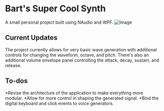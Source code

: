 # Bart's Super Cool Synth

A small personal project built using NAudio and WPF.
![Image](https://github.com/user-attachments/assets/3eb1097c-3282-4b0b-aa51-2c54a66cf464)

## Current Updates

The project currently allows for very basic wave generation with additional controls for changing the waveform, octave, and pitch. There's also an additional volume envelope panel controlling the attack, decay, sustain, and release.

## To-dos

*Revise the architecture of the application to make everything more modular.
*Allow for more control in shaping the generated signal.
*Bind the digital keyboard and click events to voice generators.

 
